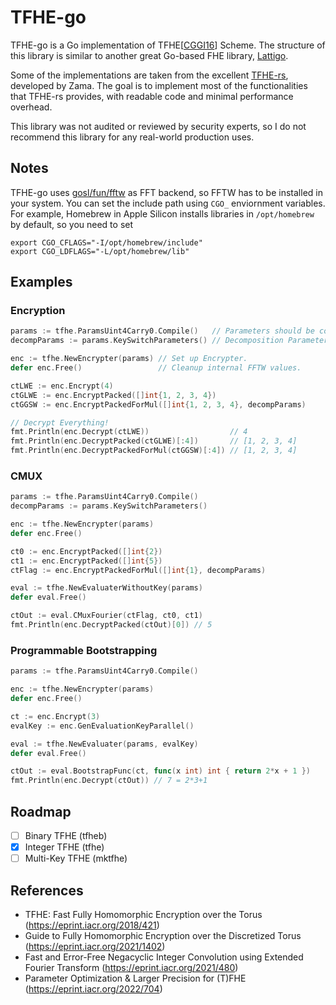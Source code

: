 # TFHE-go

TFHE-go is a Go implementation of TFHE[[CGGI16](https://eprint.iacr.org/2018/421)] Scheme. The structure of this library is similar to another great Go-based FHE library, [Lattigo](https://github.com/tuneinsight/lattigo).

Some of the implementations are taken from the excellent [TFHE-rs](https://github.com/zama-ai/tfhe-rs), developed by Zama. The goal is to implement most of the functionalities that TFHE-rs provides, with readable code and minimal performance overhead.

This library was not audited or reviewed by security experts, so I do not recommend this library for any real-world production uses.


## Notes
TFHE-go uses [gosl/fun/fftw](https://github.com/cpmech/gosl) as FFT backend, so FFTW has to be installed in your system. You can set the include path using `CGO_` enviornment variables. For example, Homebrew in Apple Silicon installs libraries in `/opt/homebrew` by default, so you need to set
```
export CGO_CFLAGS="-I/opt/homebrew/include"
export CGO_LDFLAGS="-L/opt/homebrew/lib"
```

## Examples
### Encryption
```go
params := tfhe.ParamsUint4Carry0.Compile()   // Parameters should be compiled before use.
decompParams := params.KeySwitchParameters() // Decomposition Parameters

enc := tfhe.NewEncrypter(params) // Set up Encrypter.
defer enc.Free()                 // Cleanup internal FFTW values.

ctLWE := enc.Encrypt(4)
ctGLWE := enc.EncryptPacked([]int{1, 2, 3, 4})
ctGGSW := enc.EncryptPackedForMul([]int{1, 2, 3, 4}, decompParams)

// Decrypt Everything!
fmt.Println(enc.Decrypt(ctLWE))                  // 4
fmt.Println(enc.DecryptPacked(ctGLWE)[:4])       // [1, 2, 3, 4]
fmt.Println(enc.DecryptPackedForMul(ctGGSW)[:4]) // [1, 2, 3, 4]
```

### CMUX
```go
params := tfhe.ParamsUint4Carry0.Compile()
decompParams := params.KeySwitchParameters()

enc := tfhe.NewEncrypter(params)
defer enc.Free()

ct0 := enc.EncryptPacked([]int{2})
ct1 := enc.EncryptPacked([]int{5})
ctFlag := enc.EncryptPackedForMul([]int{1}, decompParams)

eval := tfhe.NewEvaluaterWithoutKey(params)
defer eval.Free()

ctOut := eval.CMuxFourier(ctFlag, ct0, ct1)
fmt.Println(enc.DecryptPacked(ctOut)[0]) // 5
```

### Programmable Bootstrapping
```go
params := tfhe.ParamsUint4Carry0.Compile()

enc := tfhe.NewEncrypter(params)
defer enc.Free()

ct := enc.Encrypt(3)
evalKey := enc.GenEvaluationKeyParallel()

eval := tfhe.NewEvaluater(params, evalKey)
defer eval.Free()

ctOut := eval.BootstrapFunc(ct, func(x int) int { return 2*x + 1 })
fmt.Println(enc.Decrypt(ctOut)) // 7 = 2*3+1
```

## Roadmap
- [ ] Binary TFHE (tfheb)
- [x] Integer TFHE (tfhe)
- [ ] Multi-Key TFHE (mktfhe)

## References
- TFHE: Fast Fully Homomorphic Encryption over the Torus (https://eprint.iacr.org/2018/421)
- Guide to Fully Homomorphic Encryption over the Discretized Torus (https://eprint.iacr.org/2021/1402)
- Fast and Error-Free Negacyclic Integer Convolution using Extended Fourier Transform (https://eprint.iacr.org/2021/480)
- Parameter Optimization & Larger Precision for (T)FHE (https://eprint.iacr.org/2022/704)
